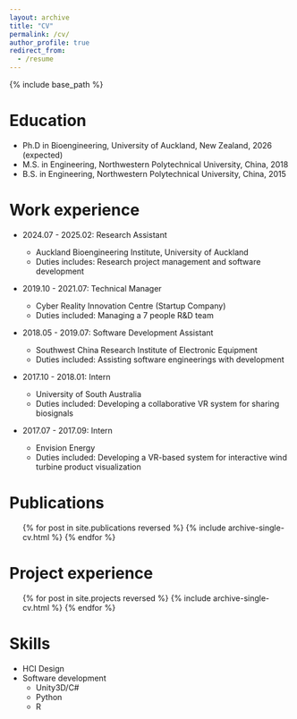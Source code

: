 ```yaml
---
layout: archive
title: "CV"
permalink: /cv/
author_profile: true
redirect_from:
  - /resume
---
```


{% include base_path %}

Education
======
* Ph.D in Bioengineering, University of Auckland, New Zealand, 2026 (expected)
* M.S. in Engineering, Northwestern Polytechnical University, China, 2018
* B.S. in Engineering, Northwestern Polytechnical University, China, 2015

Work experience
======
* 2024.07 - 2025.02: Research Assistant
  * Auckland Bioengineering Institute, University of Auckland
  * Duties includes: Research project management and software development



* 2019.10 - 2021.07: Technical Manager
  * Cyber Reality Innovation Centre (Startup Company)
  * Duties included: Managing a 7 people R&D team


* 2018.05 - 2019.07: Software Development Assistant
  * Southwest China Research Institute of Electronic Equipment
  * Duties included: Assisting software engineerings with development

* 2017.10 - 2018.01: Intern
  * University of South Australia
  * Duties included: Developing a collaborative VR system for sharing biosignals

* 2017.07 - 2017.09: Intern
  * Envision Energy
  * Duties included: Developing a VR-based system for interactive wind turbine product visualization

Publications
======
  <ul>{% for post in site.publications reversed %}
    {% include archive-single-cv.html %}
  {% endfor %}</ul>
  

Project experience
======
<ul>{% for post in site.projects reversed %}
    {% include archive-single-cv.html  %}
  {% endfor %}</ul>


<!-- * 2024.07 - 2025.02: Using LLM-based virtual agents for traumatic brain injury rehabilitation
  * Project description: 
  * 
  * [YouTube link](https://youtu.be/7Tw_j2t83zg)

* 2019.10 - 2021.07: XR-based Digital Twin System
  * Auckland Bioengineering Institute, University of Auckland
  * Project description: Using LLM-based virtual agents for traumatic brain injury rehabilitation -->


Skills
======
* HCI Design
* Software development
  * Unity3D/C#
  * Python
  * R



<!-- Talks
======
  <ul>{% for post in site.talks reversed %}
    {% include archive-single-talk-cv.html  %}
  {% endfor %}</ul>
  
Teaching
======
  <ul>{% for post in site.teaching reversed %}
    {% include archive-single-cv.html %}
  {% endfor %}</ul>
  
Service and leadership
======
* Currently signed in to 43 different slack teams -->
